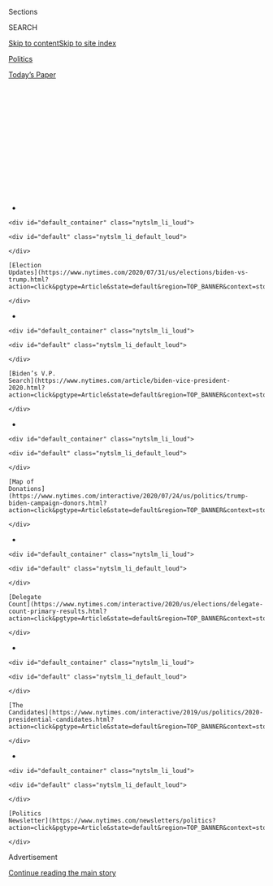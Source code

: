 <div id="app">

<div>

<div>

<div>

<div class="NYTAppHideMasthead css-1q2w90k e1suatyy0">

<div class="section css-ui9rw0 e1suatyy2">

<div class="css-eph4ug er09x8g0">

<div class="css-6n7j50">

</div>

<span class="css-1dv1kvn">Sections</span>

<div class="css-10488qs">

<span class="css-1dv1kvn">SEARCH</span>

</div>

[Skip to content](#site-content)[Skip to site
index](#site-index)

</div>

<div id="masthead-section-label" class="css-1wr3we4 eaxe0e00">

[Politics](https://www.nytimes.com/section/politics)

</div>

<div class="css-10698na e1huz5gh0">

</div>

</div>

<div id="masthead-bar-one" class="section hasLinks css-15hmgas e1csuq9d3">

<div class="css-uqyvli e1csuq9d0">

</div>

<div class="css-1uqjmks e1csuq9d1">

</div>

<div class="css-9e9ivx">

[](https://myaccount.nytimes.com/auth/login?response_type=cookie&client_id=vi)

</div>

<div class="css-1bvtpon e1csuq9d2">

[Today’s
Paper](https://www.nytimes.com/section/todayspaper)

</div>

</div>

</div>

</div>

<div data-aria-hidden="false">

<div id="site-content" data-role="main">

<div>

<div class="css-1aor85t" style="opacity:0.000000001;z-index:-1;visibility:hidden">

<div class="css-1hqnpie">

<div class="css-epjblv">

<span class="css-17xtcya">[Politics](/section/politics)</span><span class="css-x15j1o">|</span><span class="css-fwqvlz">In
Democratic Fund-Raising, Joe Biden Falls Far
Behind</span>

</div>

<div class="css-k008qs">

<div class="css-1iwv8en">

<span class="css-18z7m18"></span>

<div>

</div>

</div>

<span class="css-1n6z4y">https://nyti.ms/2Bee5TE</span>

<div class="css-1705lsu">

<div class="css-4xjgmj">

<div class="css-4skfbu" data-role="toolbar" data-aria-label="Social Media Share buttons, Save button, and Comments Panel with current comment count" data-testid="share-tools">

  - 
  - 
  - 
  - 
    
    <div class="css-6n7j50">
    
    </div>

  - 

</div>

</div>

</div>

</div>

</div>

</div>

<div id="NYT_TOP_BANNER_REGION" class="css-13pd83m">

<div>

<div id="styln-elections-notifications-menu" class="section interactive-content interactive-size-medium css-1edisqu">

<div class="css-17ih8de interactive-body">

<div class="nytslm_innerContainer" data-aria-live="polite">

<div class="nytslm_title">

</div>

  - 
    
    <div id="default_container" class="nytslm_li_loud">
    
    <div id="default" class="nytslm_li_default_loud">
    
    </div>
    
    [Election
    Updates](https://www.nytimes.com/2020/07/31/us/elections/biden-vs-trump.html?action=click&pgtype=Article&state=default&region=TOP_BANNER&context=storylines_menu)
    
    </div>

  - 
    
    <div id="default_container" class="nytslm_li_loud">
    
    <div id="default" class="nytslm_li_default_loud">
    
    </div>
    
    [Biden’s V.P.
    Search](https://www.nytimes.com/article/biden-vice-president-2020.html?action=click&pgtype=Article&state=default&region=TOP_BANNER&context=storylines_menu)
    
    </div>

  - 
    
    <div id="default_container" class="nytslm_li_loud">
    
    <div id="default" class="nytslm_li_default_loud">
    
    </div>
    
    [Map of
    Donations](https://www.nytimes.com/interactive/2020/07/24/us/politics/trump-biden-campaign-donors.html?action=click&pgtype=Article&state=default&region=TOP_BANNER&context=storylines_menu)
    
    </div>

  - 
    
    <div id="default_container" class="nytslm_li_loud">
    
    <div id="default" class="nytslm_li_default_loud">
    
    </div>
    
    [Delegate
    Count](https://www.nytimes.com/interactive/2020/us/elections/delegate-count-primary-results.html?action=click&pgtype=Article&state=default&region=TOP_BANNER&context=storylines_menu)
    
    </div>

  - 
    
    <div id="default_container" class="nytslm_li_loud">
    
    <div id="default" class="nytslm_li_default_loud">
    
    </div>
    
    [The
    Candidates](https://www.nytimes.com/interactive/2019/us/politics/2020-presidential-candidates.html?action=click&pgtype=Article&state=default&region=TOP_BANNER&context=storylines_menu)
    
    </div>

  - 
    
    <div id="default_container" class="nytslm_li_loud">
    
    <div id="default" class="nytslm_li_default_loud">
    
    </div>
    
    [Politics
    Newsletter](https://www.nytimes.com/newsletters/politics?action=click&pgtype=Article&state=default&region=TOP_BANNER&context=storylines_menu)
    
    </div>

</div>

</div>

</div>

</div>

</div>

<div id="top-wrapper" class="css-1sy8kpn">

<div id="top-slug" class="css-l9onyx">

Advertisement

</div>

[Continue reading the main
story](#after-top)

<div class="ad top-wrapper" style="text-align:center;height:100%;display:block;min-height:250px">

<div id="top" class="place-ad" data-position="top" data-size-key="top">

</div>

</div>

<div id="after-top">

</div>

</div>

<div>

<div id="sponsor-wrapper" class="css-1hyfx7x">

<div id="sponsor-slug" class="css-19vbshk">

Supported by

</div>

[Continue reading the main
story](#after-sponsor)

<div id="sponsor" class="ad sponsor-wrapper" style="text-align:center;height:100%;display:block">

</div>

<div id="after-sponsor">

</div>

</div>

<div class="css-186x18t">

</div>

<div class="css-1vkm6nb ehdk2mb0">

# In Democratic Fund-Raising, Joe Biden Falls Far Behind

</div>

In the past three months, Mr. Biden spent more on his campaign than he
raised. He begins an aggressive phase of the primary race with far less
cash on hand than top rivals.

<div class="css-79elbk" data-testid="photoviewer-wrapper">

<div class="css-z3e15g" data-testid="photoviewer-wrapper-hidden">

</div>

<div class="css-1a48zt4 ehw59r15" data-testid="photoviewer-children">

![<span class="css-16f3y1r e13ogyst0" data-aria-hidden="true">Former
Vice President Joseph R. Biden Jr. in Ohio on Tuesday. His campaign
spent more money in the past three months than it raised during that
time.</span><span class="css-cnj6d5 e1z0qqy90" itemprop="copyrightHolder"><span class="css-1ly73wi e1tej78p0">Credit...</span><span><span>Hilary
Swift for The New York
Times</span></span></span>](https://static01.nyt.com/images/2019/10/16/us/politics/16campfin/merlin_162812547_d3be28f6-045e-45d2-b833-76d94446ba02-articleLarge.jpg?quality=75&auto=webp&disable=upscale)

</div>

</div>

<div class="css-18e8msd">

<div class="css-vp77d3 epjyd6m0">

<div class="css-1baulvz">

By [<span class="css-1baulvz" itemprop="name">Shane
Goldmacher</span>](https://www.nytimes.com/by/shane-goldmacher) and
[<span class="css-1baulvz last-byline" itemprop="name">Thomas
Kaplan</span>](https://www.nytimes.com/by/thomas-kaplan)

</div>

</div>

  - 
    
    <div class="css-ld3wwf e16638kd2">
    
    Oct. 16,
    2019
    
    </div>

  - 
    
    <div class="css-4xjgmj">
    
    <div class="css-d8bdto" data-role="toolbar" data-aria-label="Social Media Share buttons, Save button, and Comments Panel with current comment count" data-testid="share-tools">
    
      - 
      - 
      - 
      - 
        
        <div class="css-6n7j50">
        
        </div>
    
      - 
    
    </div>
    
    </div>

</div>

</div>

<div class="section meteredContent css-1r7ky0e" name="articleBody" itemprop="articleBody">

<div class="css-1fanzo5 StoryBodyCompanionColumn">

<div class="css-53u6y8">

WESTERVILLE, Ohio — Former Vice President [Joseph R. Biden
Jr.](https://www.nytimes.com/interactive/2020/us/elections/joe-biden.html)’s
campaign began October with less than $9 million in the bank as the 2020
Democratic primary race entered a new and more aggressive phase, barely
more than a third as much cash as that of his leading rival, Senator
[Elizabeth
Warren](https://www.nytimes.com/interactive/2020/us/elections/elizabeth-warren.html),
and nearly $25 million behind the race’s money leader, Senator [Bernie
Sanders](https://www.nytimes.com/interactive/2020/us/elections/bernie-sanders.html).

In the past three months, Mr. Biden spent more money than he raised,
$17.7 million compared with $15.7 million, a sign of his operation’s
fiscal peril so many months before the first votes will be cast in
February.

On the Republican side, President Trump continued to pad his coffers for
the general election, announcing that his campaign, the Republican
National Committee and their shared accounts had a staggering $158
million cash on hand.

The new disclosures came only moments after Mr. Biden stepped off a
debate stage where the dynamics made plain that even his rivals no
longer saw him as the front-runner. They are the latest sign that Mr.
Biden, who relies mainly on large donors, is struggling to compete with
the small-donor-funded campaigns of Ms. Warren, Mr. Sanders and Mayor
[Pete
Buttigieg](https://www.nytimes.com/interactive/2020/us/elections/pete-buttigieg.html)
of South Bend, Ind., who entered October with two and half times as much
cash as Mr. Biden.

</div>

</div>

<div class="css-1fanzo5 StoryBodyCompanionColumn">

<div class="css-53u6y8">

“It’ll be a telling moment for Biden,” said Jennifer Palmieri, who
served as communications director for Hillary Clinton’s 2016
presidential campaign. “His supporters will see he does not have enough
money, and either that will prompt a bunch of money to come in in the
fourth quarter, or he’s going to be in very rough shape.”

“Because you can’t run a serious primary campaign on $9 million,” she
added.

</div>

</div>

<div class="css-1sngw6j">

[](https://www.nytimes.com/interactive/2019/10/16/us/elections/democratic-q3-fundraising.html)

<div class="css-1eoytci">

![](https://static01.nyt.com/images/2019/10/15/us/democratic-q3-fundraising-promo-1571187889375/democratic-q3-fundraising-promo-1571187889375-articleLarge-v2.jpg)

</div>

<div class="css-1rha1bf">

## Who’s Up and Who’s Down in 2020 Democratic Fund-Raising

Elizabeth Warren saw her fund-raising increase once again. Joseph R.
Biden Jr. brought in less money. Bernie Sanders remains strong. New
fund-raising numbers reveal the shifting financial fortunes of 2020
Democrats.

</div>

</div>

<div class="css-1fanzo5 StoryBodyCompanionColumn">

<div class="css-53u6y8">

Democratic candidates were required to report their fund-raising for the
third quarter, which went from July through September, to the Federal
Election Commission by Tuesday. Mr. Sanders, of Vermont, led the
Democratic field with $33.7 million cash on hand to begin October, while
Ms. Warren, of Massachusetts, had $25.7 million, and Mr. Buttigieg had
$23.4
million.

<div id="NYT_MAIN_CONTENT_1_REGION" class="css-9tf9ac">

<div>

<div id="styln-nfldraft-updates-block" class="section interactive-content interactive-size-medium css-1ftcdic">

<div class="css-17ih8de interactive-body">

<div id="styln-briefing-block" data-asset-id="">

<div class="briefing-block-header-section">

# [Latest Updates: 2020 Election](https://www.nytimes.com/2020/07/31/us/elections/biden-vs-trump.html?action=click&pgtype=Article&state=default&region=MAIN_CONTENT_1&context=storylines_live_updates)

<div class="briefing-block-ts">

Updated 2020-08-01T01:26:45.732Z

</div>

</div>

  - [Kamala Harris, a top vice-presidential contender, confronts double
    standards.](https://www.nytimes.com/2020/07/31/us/elections/biden-vs-trump.html?action=click&pgtype=Article&state=default&region=MAIN_CONTENT_1&context=storylines_live_updates#link-29fdff45)
  - [Karen Bass and Susan Rice are rising on Biden’s vice-presidential
    shortlist.](https://www.nytimes.com/2020/07/31/us/elections/biden-vs-trump.html?action=click&pgtype=Article&state=default&region=MAIN_CONTENT_1&context=storylines_live_updates#link-13ec3d9c)
  - [Trump says Russian bounties to kill U.S. troops ‘never took
    place.’](https://www.nytimes.com/2020/07/31/us/elections/biden-vs-trump.html?action=click&pgtype=Article&state=default&region=MAIN_CONTENT_1&context=storylines_live_updates#link-49e9a016)

<div class="briefing-block-footer">

<div class="briefing-block-footer-meta">

[See more
updates](https://www.nytimes.com/2020/07/31/us/elections/biden-vs-trump.html?action=click&pgtype=Article&state=default&region=MAIN_CONTENT_1&context=storylines_live_updates)

</div>

</div>

</div>

</div>

</div>

</div>

</div>

Speaking to reporters on Wednesday, Mr. Biden noted that he had been in
the race for less time than his rivals — he entered in April — and that
he had not begun by “dropping $10 million from a Senate campaign,
wherever that money was raised from.”

He did not name Ms. Warren, though his allies have criticized her for
boasting of her refusal to hold fund-raisers after beginning the race
with $10 million from her Senate coffers, [which had been raised while
she held such
events](https://www.nytimes.com/2019/09/09/us/politics/elizabeth-warren-2020.html?module=inline).

</div>

</div>

<div class="css-1fanzo5 StoryBodyCompanionColumn">

<div class="css-53u6y8">

With just under $9 million, Mr. Biden is far closer to the cash total of
the political newcomer [Andrew
Yang](https://www.nytimes.com/interactive/2020/us/elections/andrew-yang.html),
who had $6.4 million in the bank to begin October, than to those at the
top of the fund-raising leader board.

“Oh my,” Patti Solis Doyle, who served as Mrs. Clinton’s campaign
manager in 2008, remarked when the figures were first posted on Twitter.

Mr. Biden’s treasury now ranks fifth in the Democratic field, also
behind Senator [Kamala
Harris](https://www.nytimes.com/interactive/2020/us/elections/kamala-harris.html)
of California, who had $10.5 million in the bank, though her $911,000 in
unpaid bills — to her pollster, media buyer and lawyers, among others —
meant that her functional cash on hand was closer to $9.6 million. (Mr.
Sanders, Ms. Warren and Mr. Buttigieg reported no debts.)

The self-funding billionaire [Tom
Steyer,](https://www.nytimes.com/interactive/2020/us/elections/tom-steyer.html)
who entered the race in July and reported spending $47 million, also has
more financial resources than Mr. Biden heading toward the Iowa
caucuses, which are less than four months away.

Mr. Biden’s team has steadfastly said that it has enough cash to run the
campaign it wants, and recently announced plans to spend $6 million on
digital and television ads in the coming months.

“The fundamental question about fund-raising is: Do you have what you
need to run your race? And we do,” said Kate Bedingfield, a deputy
campaign manager for Mr. Biden.

On Friday, Mr. Biden’s campaign manager, Greg Schultz, scheduled a
conference call with the campaign’s donors, presumably to reassure them
about the path forward. Top fund-raisers for Mr. Biden recently gathered
in Philadelphia for [a full day of briefings on Mr. Biden’s strategy
through Super
Tuesday](https://www.nytimes.com/2019/10/05/us/politics/biden-donors.html)
in early March.

</div>

</div>

<div class="css-1fanzo5 StoryBodyCompanionColumn">

<div class="css-53u6y8">

But with Mr. Biden relatively low on funds and now trailing Ms. Warren
in some polls in both of the first two voting states, Iowa and New
Hampshire, his campaign faces the possibility of a serious pinch on his
resources, long before the campaign expands to bigger states like
California and Texas.

Tad Devine, a veteran Democratic strategist who advised Mr. Sanders’s
2016 campaign but is not working for anyone in the 2020 race, said the
lack of cash would limit Mr. Biden’s political options. He pointed to
the variety of areas where campaigns might want to invest money: airing
television ads, deploying staff on the ground, staging splashy but
expensive events and running a robust digital program.

“Your strategic options are limited,” Mr. Devine said, adding that the
options available to Mr. Biden’s better-funded rivals were “much
bigger.”

“He’s going to have to place the right bet,” Mr. Devine said. “It’s
going to have to be a winner. It’s almost like you’re playing roulette,
and one guy gets five numbers and the other guy gets one number. Who’s
going to win?”

Over the summer, Mr. Biden had already begun [to slash his digital
spending
budget](https://www.nytimes.com/2019/09/30/us/politics/joe-biden-ads.html),
which was also clear in the new fillings. He spent about $1 million in
the first half of the quarter and about $311,000 in the second half,
records show.

During the quarter, Mr. Biden also spent $924,000 on a charter jet
company, Advanced Aviation Team, as he raced across the country not only
for rallies and speeches but also for dozens of fund-raisers on both
coasts. Mr. Biden’s campaign said the costs included paying for carbon
offsets.

Mr. Biden’s biggest expense is his payroll, which cost about $6.8
million in the past three months, records show. Mr. Biden had roughly
440 people on his payroll — about as many as Mr. Buttigieg — while Ms.
Warren had more than 600 and Mr. Sanders had about 550.

</div>

</div>

<div class="css-1fanzo5 StoryBodyCompanionColumn">

<div class="css-53u6y8">

In addition to his staff, Mr. Biden also paid more than $250,000 to
various fund-raising consultants and nearly $500,000 in rent to cover
both his downtown Philadelphia headquarters and outposts in Iowa, New
Hampshire and South Carolina.

While Ms. Warren and Mr. Sanders have rejected traditional fund-raising
from large donors, Mr. Biden spent much of September traveling the
country to collect $1,000 and $2,800 checks. More than two-thirds of his
fund-raising, about $10.8 million, came from donors giving more than
$200; less than $5 million came from those who gave less than that.

Mr. Biden was hardly the only candidate to spend more than he raised
last quarter. Over half of the candidates, including Ms. Harris, did so,
with Senator [Amy
Klobuchar](https://www.nytimes.com/interactive/2020/us/elections/amy-klobuchar.html)
of Minnesota reporting the highest so-called burn rate, spending $1.62
for every dollar raised.

Several campaigns reported less than $1 million in the bank, though only
one candidate who appeared at Tuesday’s debate was in such a dire
financial position: [Julián
Castro](https://www.nytimes.com/interactive/2020/us/elections/julian-castro.html),
the former housing secretary, had less than $700,000 left.

Shane Goldmacher reported from Westerville, and Thomas Kaplan from New
York. Annie Daniel contributed reporting from Washington, Andrew Chavez
from New York and Katie Glueck from Columbus,
Ohio.

</div>

</div>

<div>

</div>

</div>

<div>

</div>

<div>

</div>

<div id="NYT_BELOW_MAIN_CONTENT_REGION">

<div>

<div id="STLYN_guide_v1_STYLN_guide_a" class="section css-l08pwh interactive-content interactive-size-medium">

<div class="css-17ih8de interactive-body">

<div class="g-story g-freebird g-max-limit" data-preview-slug="styln-scroll-guide">

</div>

<div id="g-electionguide-id" class="g-electionguide">

<div class="g-electionguide-container">

<div class="g-electionguide-wrapper">

<div class="g-electionguide-logo">

</div>

# Our 2020 Election Guide

Updated July 31, 2020

  - 
    
    -----
    
    ## The Latest
    
      - President Trump’s assault on the Postal Service is intersecting
        with his attacks on mail-in voting. [Voting rights groups say it
        is a recipe for
        disaster.](https://www.nytimes.com/2020/07/31/us/politics/trump-usps-mail-delays.html?action=click&pgtype=Article&state=default&region=BELOW_MAIN_CONTENT&context=storylines_guide)

  - 
    
    -----
    
    ## Biden’s V.P. Search
    
      - [Here are 13
        women](https://www.nytimes.com/article/biden-vice-president-2020.html?action=click&pgtype=Article&state=default&region=BELOW_MAIN_CONTENT&context=storylines_guide)
        who have been under consideration to be Joe Biden’s running
        mate, and why each might be chosen — and might not be.

  - 
    
    -----
    
    ## Keep Up With Our Coverage
    
      - Get an
        [email](https://www.nytimes.com/newsletters/politics?action=click&pgtype=Article&state=default&region=BELOW_MAIN_CONTENT&context=storylines_guide)
        recapping the day’s news
    
    <!-- end list -->
    
      - Download our mobile app on
        [iOS](https://apps.apple.com/us/app/nytimes/id284862083?ls=1&mat_click_id=5c79ae7455014fd1bd66b5610c05b8f2-20191112-16948&referrer=mat_click_id%3D5c79ae7455014fd1bd66b5610c05b8f2-20191112-16948%26link_click_id%3D722930677036718082)
        and
        [Android](http://a.localytics.com/android?id=com.nytimes.android&referrer=utm_source%3Dother_nyt_mobile_web%26utm_medium%3DWeb%2520page%26utm_term%3DGeneral%2520Mobile%2520Page%26utm_campaign%3DNYT%2520Mobile%2520General%2520Page)
        and turn on Breaking News and Politics alerts

</div>

</div>

</div>

</div>

</div>

</div>

</div>

<div>

</div>

<div>

<div id="bottom-wrapper" class="css-1ede5it">

<div id="bottom-slug" class="css-l9onyx">

Advertisement

</div>

[Continue reading the main
story](#after-bottom)

<div id="bottom" class="ad bottom-wrapper" style="text-align:center;height:100%;display:block;min-height:90px">

</div>

<div id="after-bottom">

</div>

</div>

</div>

</div>

</div>

## Site Index

<div>

</div>

## Site Information Navigation

  - [© <span>2020</span> <span>The New York Times
    Company</span>](https://help.nytimes.com/hc/en-us/articles/115014792127-Copyright-notice)

<!-- end list -->

  - [NYTCo](https://www.nytco.com/)
  - [Contact
    Us](https://help.nytimes.com/hc/en-us/articles/115015385887-Contact-Us)
  - [Work with us](https://www.nytco.com/careers/)
  - [Advertise](https://nytmediakit.com/)
  - [T Brand Studio](http://www.tbrandstudio.com/)
  - [Your Ad
    Choices](https://www.nytimes.com/privacy/cookie-policy#how-do-i-manage-trackers)
  - [Privacy](https://www.nytimes.com/privacy)
  - [Terms of
    Service](https://help.nytimes.com/hc/en-us/articles/115014893428-Terms-of-service)
  - [Terms of
    Sale](https://help.nytimes.com/hc/en-us/articles/115014893968-Terms-of-sale)
  - [Site
    Map](https://spiderbites.nytimes.com)
  - [Help](https://help.nytimes.com/hc/en-us)
  - [Subscriptions](https://www.nytimes.com/subscription?campaignId=37WXW)

</div>

</div>

</div>

</div>
